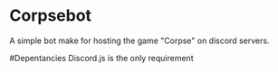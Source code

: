# Corpsebot
A simple bot make for hosting the game "Corpse" on discord servers.

#Depentancies
Discord.js is the only requirement
